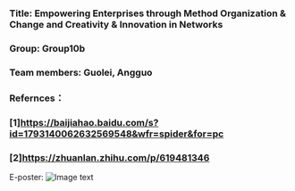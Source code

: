 ### Title: Empowering Enterprises through Method Organization & Change and Creativity & Innovation in Networks
### Group: Group10b
### Team members: Guolei, Angguo
### Refernces：
###            [1]https://baijiahao.baidu.com/s?id=1793140062632569548&wfr=spider&for=pc  
###            [2]https://zhuanlan.zhihu.com/p/619481346


E-poster:
![Image text](https://github.com/137756988/workshop4_structured_innovation_angguo_sheryl-/blob/main/Pictures/E-poster%20with%20Sherly.png)
